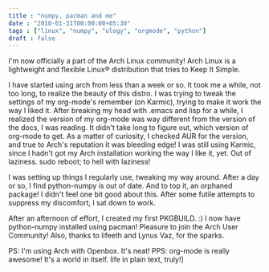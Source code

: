 ```yaml
---
title : "numpy, pacman and me"
date : "2010-01-31T00:00:00+05:30"
tags : ["linux", "numpy", "ology", "orgmode", "python"]
draft : false
---
```


I'm now officially a part of the Arch Linux community! Arch Linux
is a lightweight and flexible Linux® distribution that tries to
Keep It Simple.

I have started using arch from less than a week or so. It took me
a while, not too long, to realize the beauty of this distro. I was
trying to tweak the settings of my org-mode's remember (on
Karmic), trying to make it work the way I liked it. After breaking
my head with .emacs and lisp for a while, I realized the version
of my org-mode was way different from the version of the docs, I
was reading. It didn't take long to figure out, which version of
org-mode to get. As a matter of curiosity, I checked AUR for the
version, and true to Arch's reputation it was bleeding edge! I was
still using Karmic, since I hadn't got my Arch installation
working the way I like it, yet. Out of laziness. sudo reboot; to
hell with laziness!

I was setting up things I regularly use, tweaking my way
around. After a day or so, I find python-numpy is out of date. And
to top it, an orphaned package! I didn't feel one bit good about
this. After some futile attempts to suppress my discomfort, I sat
down to work.

After an afternoon of effort, I created my first PKGBUILD. :) I
now have python-numpy installed using pacman! Pleasure to join the
Arch User Community! Also, thanks to lifeeth and Lynus Vaz, for
the sparks.

PS: I'm using Arch with Openbox. It's neat! PPS: org-mode is
really awesome! It's a world in itself. life in plain text,
truly!]
